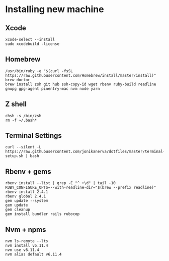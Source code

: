 # Installing new machine

## Xcode

    xcode-select --install
    sudo xcodebuild -license

## Homebrew
    /usr/bin/ruby -e "$(curl -fsSL https://raw.githubusercontent.com/Homebrew/install/master/install)"
    brew doctor
    brew install zsh git hub ssh-copy-id wget rbenv ruby-build readline gnupg gpg-agent pinentry-mac nvm node yarn

## Z shell
    chsh -s /bin/zsh
    rm -f ~/.bash*

## Terminal Settings
    curl --silent -L https://raw.githubusercontent.com/jonikanerva/dotfiles/master/terminal-setup.sh | bash

## Rbenv + gems
    rbenv install --list | grep -E "^ +\d" | tail -10
    RUBY_CONFIGURE_OPTS=--with-readline-dir="$(brew --prefix readline)" rbenv install 2.4.1
    rbenv global 2.4.1
    gem update --system
    gem update
    gem cleanup
    gem install bundler rails rubocop

## Nvm + npms
    nvm ls-remote --lts
    nvm install v6.11.4
    nvm use v6.11.4
    nvm alias default v6.11.4
